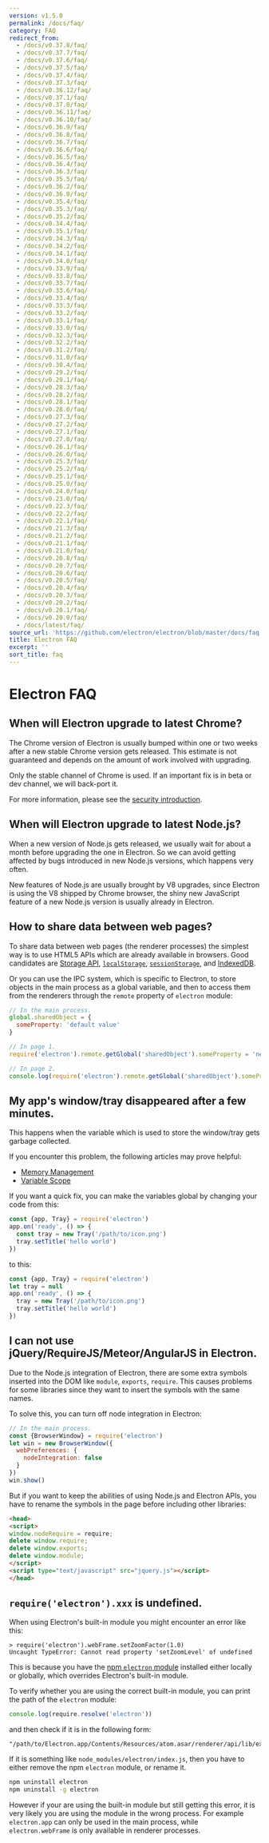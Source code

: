 ```yaml
---
version: v1.5.0
permalink: /docs/faq/
category: FAQ
redirect_from:
  - /docs/v0.37.8/faq/
  - /docs/v0.37.7/faq/
  - /docs/v0.37.6/faq/
  - /docs/v0.37.5/faq/
  - /docs/v0.37.4/faq/
  - /docs/v0.37.3/faq/
  - /docs/v0.36.12/faq/
  - /docs/v0.37.1/faq/
  - /docs/v0.37.0/faq/
  - /docs/v0.36.11/faq/
  - /docs/v0.36.10/faq/
  - /docs/v0.36.9/faq/
  - /docs/v0.36.8/faq/
  - /docs/v0.36.7/faq/
  - /docs/v0.36.6/faq/
  - /docs/v0.36.5/faq/
  - /docs/v0.36.4/faq/
  - /docs/v0.36.3/faq/
  - /docs/v0.35.5/faq/
  - /docs/v0.36.2/faq/
  - /docs/v0.36.0/faq/
  - /docs/v0.35.4/faq/
  - /docs/v0.35.3/faq/
  - /docs/v0.35.2/faq/
  - /docs/v0.34.4/faq/
  - /docs/v0.35.1/faq/
  - /docs/v0.34.3/faq/
  - /docs/v0.34.2/faq/
  - /docs/v0.34.1/faq/
  - /docs/v0.34.0/faq/
  - /docs/v0.33.9/faq/
  - /docs/v0.33.8/faq/
  - /docs/v0.33.7/faq/
  - /docs/v0.33.6/faq/
  - /docs/v0.33.4/faq/
  - /docs/v0.33.3/faq/
  - /docs/v0.33.2/faq/
  - /docs/v0.33.1/faq/
  - /docs/v0.33.0/faq/
  - /docs/v0.32.3/faq/
  - /docs/v0.32.2/faq/
  - /docs/v0.31.2/faq/
  - /docs/v0.31.0/faq/
  - /docs/v0.30.4/faq/
  - /docs/v0.29.2/faq/
  - /docs/v0.29.1/faq/
  - /docs/v0.28.3/faq/
  - /docs/v0.28.2/faq/
  - /docs/v0.28.1/faq/
  - /docs/v0.28.0/faq/
  - /docs/v0.27.3/faq/
  - /docs/v0.27.2/faq/
  - /docs/v0.27.1/faq/
  - /docs/v0.27.0/faq/
  - /docs/v0.26.1/faq/
  - /docs/v0.26.0/faq/
  - /docs/v0.25.3/faq/
  - /docs/v0.25.2/faq/
  - /docs/v0.25.1/faq/
  - /docs/v0.25.0/faq/
  - /docs/v0.24.0/faq/
  - /docs/v0.23.0/faq/
  - /docs/v0.22.3/faq/
  - /docs/v0.22.2/faq/
  - /docs/v0.22.1/faq/
  - /docs/v0.21.3/faq/
  - /docs/v0.21.2/faq/
  - /docs/v0.21.1/faq/
  - /docs/v0.21.0/faq/
  - /docs/v0.20.8/faq/
  - /docs/v0.20.7/faq/
  - /docs/v0.20.6/faq/
  - /docs/v0.20.5/faq/
  - /docs/v0.20.4/faq/
  - /docs/v0.20.3/faq/
  - /docs/v0.20.2/faq/
  - /docs/v0.20.1/faq/
  - /docs/v0.20.0/faq/
  - /docs/latest/faq/
source_url: 'https://github.com/electron/electron/blob/master/docs/faq.md'
title: Electron FAQ
excerpt: ''
sort_title: faq
---
```

# Electron FAQ

## When will Electron upgrade to latest Chrome?

The Chrome version of Electron is usually bumped within one or two weeks after a new stable Chrome version gets released. This estimate is not guaranteed and depends on the amount of work involved with upgrading.

Only the stable channel of Chrome is used. If an important fix is in beta or dev channel, we will back-port it.

For more information, please see the [security introduction]({{site.baseurl}}/docs/tutorial/security).

## When will Electron upgrade to latest Node.js?

When a new version of Node.js gets released, we usually wait for about a month before upgrading the one in Electron. So we can avoid getting affected by bugs introduced in new Node.js versions, which happens very often.

New features of Node.js are usually brought by V8 upgrades, since Electron is using the V8 shipped by Chrome browser, the shiny new JavaScript feature of a new Node.js version is usually already in Electron.

## How to share data between web pages?

To share data between web pages (the renderer processes) the simplest way is to use HTML5 APIs which are already available in browsers. Good candidates are [Storage API](https://developer.mozilla.org/en-US/docs/Web/API/Storage), [`localStorage`](https://developer.mozilla.org/en-US/docs/Web/API/Window/localStorage), [`sessionStorage`](https://developer.mozilla.org/en-US/docs/Web/API/Window/sessionStorage), and [IndexedDB](https://developer.mozilla.org/en-US/docs/Web/API/IndexedDB_API).

Or you can use the IPC system, which is specific to Electron, to store objects in the main process as a global variable, and then to access them from the renderers through the `remote` property of `electron` module:

```javascript
// In the main process.
global.sharedObject = {
  someProperty: 'default value'
}
```

```javascript
// In page 1.
require('electron').remote.getGlobal('sharedObject').someProperty = 'new value'
```

```javascript
// In page 2.
console.log(require('electron').remote.getGlobal('sharedObject').someProperty)
```

## My app's window/tray disappeared after a few minutes.

This happens when the variable which is used to store the window/tray gets garbage collected.

If you encounter this problem, the following articles may prove helpful:

*   [Memory Management](https://developer.mozilla.org/en-US/docs/Web/JavaScript/Memory_Management)
*   [Variable Scope](https://msdn.microsoft.com/library/bzt2dkta(v=vs.94).aspx)

If you want a quick fix, you can make the variables global by changing your code from this:

```javascript
const {app, Tray} = require('electron')
app.on('ready', () => {
  const tray = new Tray('/path/to/icon.png')
  tray.setTitle('hello world')
})
```

to this:

```javascript
const {app, Tray} = require('electron')
let tray = null
app.on('ready', () => {
  tray = new Tray('/path/to/icon.png')
  tray.setTitle('hello world')
})
```

## I can not use jQuery/RequireJS/Meteor/AngularJS in Electron.

Due to the Node.js integration of Electron, there are some extra symbols inserted into the DOM like `module`, `exports`, `require`. This causes problems for some libraries since they want to insert the symbols with the same names.

To solve this, you can turn off node integration in Electron:

```javascript
// In the main process.
const {BrowserWindow} = require('electron')
let win = new BrowserWindow({
  webPreferences: {
    nodeIntegration: false
  }
})
win.show()
```

But if you want to keep the abilities of using Node.js and Electron APIs, you have to rename the symbols in the page before including other libraries:

```html
<head>
<script>
window.nodeRequire = require;
delete window.require;
delete window.exports;
delete window.module;
</script>
<script type="text/javascript" src="jquery.js"></script>
</head>
```

## `require('electron').xxx` is undefined.

When using Electron's built-in module you might encounter an error like this:

```
> require('electron').webFrame.setZoomFactor(1.0)
Uncaught TypeError: Cannot read property 'setZoomLevel' of undefined

```

This is because you have the [npm `electron` module](https://www.npmjs.com/package/electron) installed either locally or globally, which overrides Electron's built-in module.

To verify whether you are using the correct built-in module, you can print the path of the `electron` module:

```javascript
console.log(require.resolve('electron'))
```

and then check if it is in the following form:

```
"/path/to/Electron.app/Contents/Resources/atom.asar/renderer/api/lib/exports/electron.js"

```

If it is something like `node_modules/electron/index.js`, then you have to either remove the npm `electron` module, or rename it.

```bash
npm uninstall electron
npm uninstall -g electron
```

However if your are using the built-in module but still getting this error, it is very likely you are using the module in the wrong process. For example `electron.app` can only be used in the main process, while `electron.webFrame` is only available in renderer processes.
